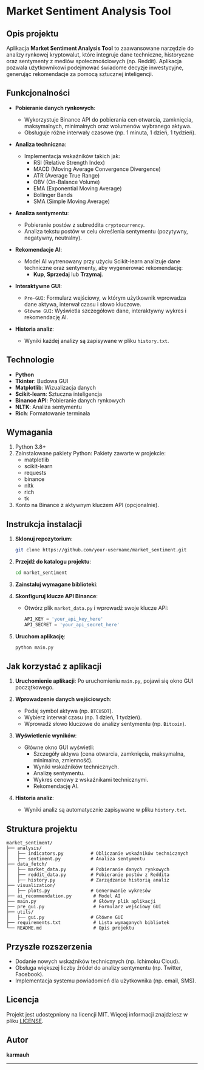 # Market Sentiment Analysis Tool

## Opis projektu
Aplikacja **Market Sentiment Analysis Tool** to zaawansowane narzędzie do analizy rynkowej kryptowalut, które integruje dane techniczne, historyczne oraz sentymenty z mediów społecznościowych (np. Reddit). Aplikacja pozwala użytkownikowi podejmować świadome decyzje inwestycyjne, generując rekomendacje za pomocą sztucznej inteligencji.

## Funkcjonalności

- **Pobieranie danych rynkowych**:
  - Wykorzystuje Binance API do pobierania cen otwarcia, zamknięcia, maksymalnych, minimalnych oraz wolumenów wybranego aktywa.
  - Obsługuje różne interwały czasowe (np. 1 minuta, 1 dzień, 1 tydzień).

- **Analiza techniczna**:
  - Implementacja wskaźników takich jak:
    - RSI (Relative Strength Index)
    - MACD (Moving Average Convergence Divergence)
    - ATR (Average True Range)
    - OBV (On-Balance Volume)
    - EMA (Exponential Moving Average)
    - Bollinger Bands
    - SMA (Simple Moving Average)

- **Analiza sentymentu**:
  - Pobieranie postów z subreddita `cryptocurrency`.
  - Analiza tekstu postów w celu określenia sentymentu (pozytywny, negatywny, neutralny).

- **Rekomendacje AI**:
  - Model AI wytrenowany przy użyciu Scikit-learn analizuje dane techniczne oraz sentymenty, aby wygenerować rekomendację:
    - **Kup**, **Sprzedaj** lub **Trzymaj**.

- **Interaktywne GUI**:
  - `Pre-GUI`: Formularz wejściowy, w którym użytkownik wprowadza dane aktywa, interwał czasu i słowo kluczowe.
  - `Główne GUI`: Wyświetla szczegółowe dane, interaktywny wykres i rekomendację AI.

- **Historia analiz**:
  - Wyniki każdej analizy są zapisywane w pliku `history.txt`.

## Technologie
- **Python**
- **Tkinter**: Budowa GUI
- **Matplotlib**: Wizualizacja danych
- **Scikit-learn**: Sztuczna inteligencja
- **Binance API**: Pobieranie danych rynkowych
- **NLTK**: Analiza sentymentu
- **Rich**: Formatowanie terminala

## Wymagania
1. Python 3.8+
2. Zainstalowane pakiety Python:
   Pakiety zawarte w projekcie:
   - matplotlib
   - scikit-learn
   - requests
   - binance
   - nltk
   - rich
   - tk
3. Konto na Binance z aktywnym kluczem API (opcjonalnie).

## Instrukcja instalacji

1. **Sklonuj repozytorium**:
   ```bash
   git clone https://github.com/your-username/market_sentiment.git
   ```

2. **Przejdź do katalogu projektu**:
   ```bash
   cd market_sentiment
   ```

3. **Zainstaluj wymagane biblioteki**:

4. **Skonfiguruj klucze API Binance**:
   - Otwórz plik `market_data.py` i wprowadź swoje klucze API:
     ```python
     API_KEY = 'your_api_key_here'
     API_SECRET = 'your_api_secret_here'
     ```

5. **Uruchom aplikację**:
   ```bash
   python main.py
   ```

## Jak korzystać z aplikacji

1. **Uruchomienie aplikacji**:
   Po uruchomieniu `main.py`, pojawi się okno GUI początkowego.

2. **Wprowadzenie danych wejściowych**:
   - Podaj symbol aktywa (np. `BTCUSDT`).
   - Wybierz interwał czasu (np. 1 dzień, 1 tydzień).
   - Wprowadź słowo kluczowe do analizy sentymentu (np. `Bitcoin`).

3. **Wyświetlenie wyników**:
   - Główne okno GUI wyświetli:
     - Szczegóły aktywa (cena otwarcia, zamknięcia, maksymalna, minimalna, zmienność).
     - Wyniki wskaźników technicznych.
     - Analizę sentymentu.
     - Wykres cenowy z wskaźnikami technicznymi.
     - Rekomendację AI.

4. **Historia analiz**:
   - Wyniki analiz są automatycznie zapisywane w pliku `history.txt`.

## Struktura projektu
```
market_sentiment/
├── analysis/
│   ├── indicators.py          # Obliczanie wskaźników technicznych
│   ├── sentiment.py           # Analiza sentymentu
├── data_fetch/
│   ├── market_data.py         # Pobieranie danych rynkowych
│   ├── reddit_data.py         # Pobieranie postów z Reddita
│   ├── history.py             # Zarządzanie historią analiz
├── visualization/
│   ├── plots.py               # Generowanie wykresów
├── ai_recommendation.py        # Model AI
├── main.py                     # Główny plik aplikacji
├── pre_gui.py                  # Formularz wejściowy GUI
├── utils/
│   ├── gui.py                 # Główne GUI
├── requirements.txt            # Lista wymaganych bibliotek
└── README.md                   # Opis projektu
```

## Przyszłe rozszerzenia
- Dodanie nowych wskaźników technicznych (np. Ichimoku Cloud).
- Obsługa większej liczby źródeł do analizy sentymentu (np. Twitter, Facebook).
- Implementacja systemu powiadomień dla użytkownika (np. email, SMS).

## Licencja
Projekt jest udostępniony na licencji MIT. Więcej informacji znajdziesz w pliku [LICENSE](LICENSE).

## Autor
**karmauh**

---
